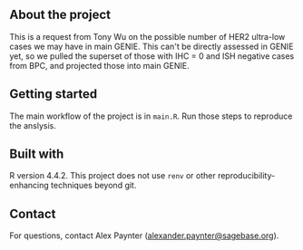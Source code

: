 ## About the project

This is a request from Tony Wu on the possible number of HER2 ultra-low cases we may have in main GENIE.  This can't be directly assessed in GENIE yet, so we pulled the superset of those with IHC = 0 and ISH negative cases from BPC, and projected those into main GENIE.

## Getting started

The main workflow of the project is in `main.R`.  Run those steps to reproduce the anslysis.

## Built with

R version 4.4.2.  This project does not use `renv` or other reproducibility-enhancing techniques beyond git.

## Contact

For questions, contact Alex Paynter (alexander.paynter@sagebase.org).

